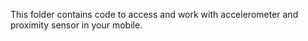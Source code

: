This folder contains code to access and work with accelerometer and proximity sensor in your mobile. <br/>



